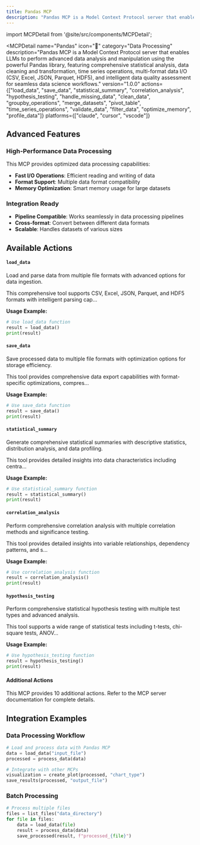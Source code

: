```yaml
---
title: Pandas MCP
description: "Pandas MCP is a Model Context Protocol server that enables LLMs to perform advanced data analysis and manipulation using the powerful Pandas library, featuring comprehensive statistical analysis, data cleaning and transformation, time series operations, multi-format data I/O (CSV, Excel, JSON, Pa..."
---
```


import MCPDetail from '@site/src/components/MCPDetail';

<MCPDetail 
  name="Pandas"
  icon="🐼"
  category="Data Processing"
  description="Pandas MCP is a Model Context Protocol server that enables LLMs to perform advanced data analysis and manipulation using the powerful Pandas library, featuring comprehensive statistical analysis, data cleaning and transformation, time series operations, multi-format data I/O (CSV, Excel, JSON, Parquet, HDF5), and intelligent data quality assessment for seamless data science workflows."
  version="1.0.0"
  actions={["load_data", "save_data", "statistical_summary", "correlation_analysis", "hypothesis_testing", "handle_missing_data", "clean_data", "groupby_operations", "merge_datasets", "pivot_table", "time_series_operations", "validate_data", "filter_data", "optimize_memory", "profile_data"]}
  platforms={["claude", "cursor", "vscode"]}
>

## Advanced Features


### High-Performance Data Processing
This MCP provides optimized data processing capabilities:
- **Fast I/O Operations**: Efficient reading and writing of data
- **Format Support**: Multiple data format compatibility
- **Memory Optimization**: Smart memory usage for large datasets

### Integration Ready
- **Pipeline Compatible**: Works seamlessly in data processing pipelines
- **Cross-format**: Convert between different data formats
- **Scalable**: Handles datasets of various sizes


## Available Actions


#### `load_data`
Load and parse data from multiple file formats with advanced options for data ingestion. 

This comprehensive tool supports CSV, Excel, JSON, Parquet, and HDF5 formats with intelligent 
parsing cap...

**Usage Example:**
```python
# Use load_data function
result = load_data()
print(result)
```


#### `save_data`
Save processed data to multiple file formats with optimization options for storage efficiency.

This tool provides comprehensive data export capabilities with format-specific optimizations,
compres...

**Usage Example:**
```python
# Use save_data function
result = save_data()
print(result)
```


#### `statistical_summary`
Generate comprehensive statistical summaries with descriptive statistics, distribution analysis, and data profiling.

This tool provides detailed insights into data characteristics including centra...

**Usage Example:**
```python
# Use statistical_summary function
result = statistical_summary()
print(result)
```


#### `correlation_analysis`
Perform comprehensive correlation analysis with multiple correlation methods and significance testing.

This tool provides detailed insights into variable relationships, dependency patterns, and 
s...

**Usage Example:**
```python
# Use correlation_analysis function
result = correlation_analysis()
print(result)
```


#### `hypothesis_testing`
Perform comprehensive statistical hypothesis testing with multiple test types and advanced analysis.

This tool supports a wide range of statistical tests including t-tests, chi-square tests, 
ANOV...

**Usage Example:**
```python
# Use hypothesis_testing function
result = hypothesis_testing()
print(result)
```


#### Additional Actions
This MCP provides 10 additional actions. Refer to the MCP server documentation for complete details.


## Integration Examples


### Data Processing Workflow
```python
# Load and process data with Pandas MCP
data = load_data("input_file")
processed = process_data(data)

# Integrate with other MCPs
visualization = create_plot(processed, "chart_type")
save_results(processed, "output_file")
```

### Batch Processing
```python
# Process multiple files
files = list_files("data_directory")
for file in files:
    data = load_data(file)
    result = process_data(data)
    save_processed(result, f"processed_{file}")
```


</MCPDetail>
